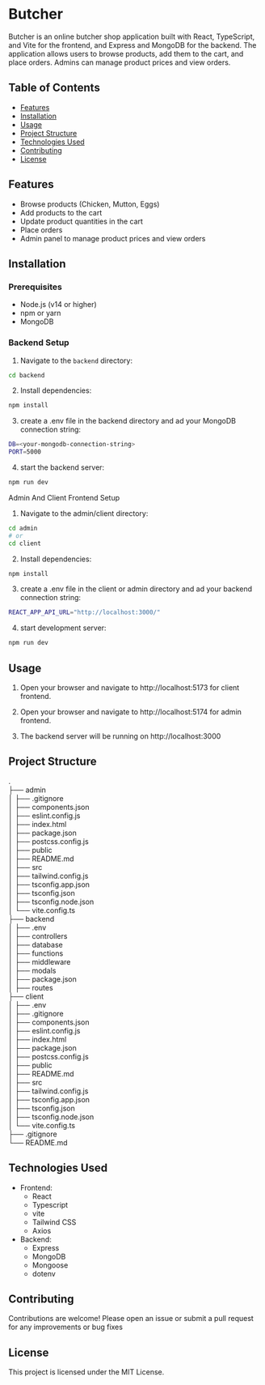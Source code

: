 # Butcher

Butcher is an online butcher shop application built with React, TypeScript, and Vite for the frontend, and Express and MongoDB for the backend. The application allows users to browse products, add them to the cart, and place orders. Admins can manage product prices and view orders.

## Table of Contents

- [Features](#features)
- [Installation](#installation)
- [Usage](#usage)
- [Project Structure](#project-structure)
- [Technologies Used](#technologies-used)
- [Contributing](#contributing)
- [License](#license)

## Features

- Browse products (Chicken, Mutton, Eggs)
- Add products to the cart
- Update product quantities in the cart
- Place orders
- Admin panel to manage product prices and view orders

## Installation

### Prerequisites

- Node.js (v14 or higher)
- npm or yarn
- MongoDB

### Backend Setup

1. Navigate to the `backend` directory:

```sh
cd backend
```

2. Install dependencies:

```sh
npm install
```

3. create a .env file in the backend directory and ad your MongoDB connection string:

```sh
DB=<your-mongodb-connection-string>
PORT=5000
```

4. start the backend server:

```sh
npm run dev
```

Admin And Client Frontend Setup

1. Navigate to the admin/client directory:

```sh
cd admin 
# or
cd client
```

2. Install dependencies:

```sh
npm install
```

3. create a .env file in the client or admin directory and ad your backend connection string:

```sh
REACT_APP_API_URL="http://localhost:3000/"
```

4. start development server:

```sh
npm run dev
```

## Usage

1. Open your browser and navigate to http://localhost:5173 for client frontend.

2. Open your browser and navigate to http://localhost:5174 for admin frontend.

3. The backend server will be running on http://localhost:3000

## Project Structure

.<br>
├── admin<br>
│   ├── .gitignore<br>
│   ├── components.json<br>
│   ├── eslint.config.js<br>
│   ├── index.html<br>
│   ├── package.json<br>
│   ├── postcss.config.js<br>
│   ├── public<br>
│   ├── README.md<br>
│   ├── src<br>
│   ├── tailwind.config.js<br>
│   ├── tsconfig.app.json<br>
│   ├── tsconfig.json<br>
│   ├── tsconfig.node.json<br>
│   └── vite.config.ts<br>
├── backend<br>
│   ├── .env<br>
│   ├── controllers<br>
│   ├── database<br>
│   ├── functions<br>
│   ├── middleware<br>
│   ├── modals<br>
│   ├── package.json<br>
│   ├── routes<br>
├── client<br>
│   ├── .env<br>
│   ├── .gitignore<br>
│   ├── components.json<br>
│   ├── eslint.config.js<br>
│   ├── index.html<br>
│   ├── package.json<br>
│   ├── postcss.config.js<br>
│   ├── public<br>
│   ├── README.md<br>
│   ├── src<br>
│   ├── tailwind.config.js<br>
│   ├── tsconfig.app.json<br>
│   ├── tsconfig.json<br>
│   ├── tsconfig.node.json<br>
│   └── vite.config.ts<br>
├── .gitignore<br>
└── README.md

## Technologies Used

- Frontend:
   - React
   - Typescript
   - vite
   - Tailwind CSS
   - Axios
- Backend:
   - Express
   - MongoDB
   - Mongoose
   - dotenv

## Contributing

Contributions are welcome! Please open an issue or submit a pull request for any improvements or bug fixes

## License

This project is licensed under the MIT License.